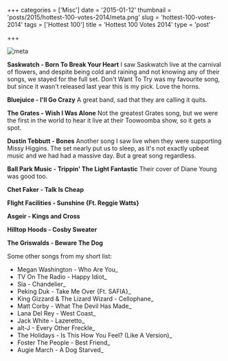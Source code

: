 +++
categories = ['Misc']
date = '2015-01-12'
thumbnail = 'posts/2015/hottest-100-votes-2014/meta.png'
slug = 'hottest-100-votes-2014'
tags = ['Hottest 100']
title = 'Hottest 100 Votes 2014'
type = 'post'

+++

![meta](meta.png)

**Saskwatch - Born To Break Your Heart**
I saw Saskwatch live at the carnival of flowers, and despite being cold and raining and not knowing any of their songs, we stayed for the full set. Don't Want To Try was my favourite song, but since it wasn't released last year this is my pick. Love the horns.

**Bluejuice - I'll Go Crazy**
A great band, sad that they are calling it quits.

**The Grates - Wish I Was Alone**
Not the greatest Grates song, but we were the first in the world to hear it live at their Toowoomba show, so it gets a spot.

**Dustin Tebbutt - Bones**
Another song I saw live when they were supporting Missy Higgins. The set nearly put us to sleep, as it's not exactly upbeat music and we had had a massive day. But a great song regardless.

**Ball Park Music - Trippin' The Light Fantastic**
Their cover of Diane Young was good too.

**Chet Faker - Talk Is Cheap**

**Flight Facilities - Sunshine {Ft. Reggie Watts}**

**Asgeir - Kings and Cross**

**Hilltop Hoods - Cosby Sweater**

**The Griswalds - Beware The Dog**

Some other songs from my short list:

* Megan Washington - Who Are You_
* TV On The Radio - Happy Idiot_
* Sia - Chandelier_
* Peking Duk - Take Me Over {Ft. SAFIA}_
* King Gizzard & The Lizard Wizard - Cellophane_
* Matt Corby - What The Devil Has Made_
* Lana Del Rey - West Coast_
* Jack White - Lazeretto_
* alt-J - Every Other Freckle_
* The Holidays - Is This How You Feel? (Like A Version)_
* Foster The People - Best Friend_
* Augie March - A Dog Starved_